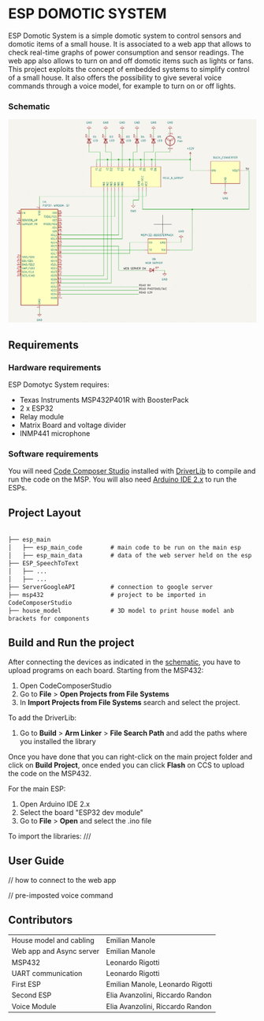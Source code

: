 # ESP DOMOTIC SYSTEM
ESP Domotic System is a simple domotic system to control sensors and domotic items of a small house. It is associated to a web app that allows to check real-time graphs of power consumption and sensor readings. The web app also allows to turn on and off domotic items such as lights or fans. This project exploits the concept of embedded systems to simplify control of a small house. It also offers the possibility to give several voice commands through a voice model, for example to turn on or off lights.
### Schematic

 <p>
<img src="schematics.png" width="750px">
</p>

 ## Requirements 

 ### Hardware requirements
 ESP Domotyc System requires:
 * Texas Instruments MSP432P401R with BoosterPack
 * 2 x ESP32
 * Relay module
 * Matrix Board and voltage divider
 * INMP441 microphone

### Software requirements
You will need [Code Composer Studio](https://www.ti.com/tool/CCSTUDIO) installed with [DriverLib](https://www.ti.com/tool/MSPDRIVERLIB) to compile and run the code on the MSP. You will also need [Arduino IDE 2.x](https://www.arduino.cc/en/software) to run the ESPs. 

## Project Layout

```

├── esp_main                
│   ├── esp_main_code        # main code to be run on the main esp
│   ├── esp_main_data        # data of the web server held on the esp
├── ESP_SpeechToText
│   ├── ...
│   ├── ...
├── ServerGoogleAPI          # connection to google server
├── msp432                   # project to be imported in CodeComposerStudio
├── house_model              # 3D model to print house model anb brackets for components
```

## Build and Run the project

After connecting the devices as indicated in the [schematic](#schematic), you have to upload programs on each board.
Starting from the MSP432:
1. Open CodeComposerStudio
2. Go to **File** > **Open Projects from File Systems**
3. In **Import Projects from File Systems** search and select the project.

To add the DriverLib:
1. Go to **Build** > **Arm Linker** > **File Search Path** and add the paths where you installed the library

Once you have done that you can right-click on the main project folder and click on **Build Project**, once ended you can click **Flash** on CCS to upload the code on the MSP432.


For the main ESP: 
1. Open Arduino IDE 2.x
2. Select the board "ESP32 dev module"
3. Go to **File** > **Open** and select the .ino file

To import the libraries: 
///

## User Guide 
 // how to connect to the web app

 // pre-imposted voice command

## Contributors

<table>
    <tr>
        <td>House model and cabling</td>
        <td>Emilian Manole</td>
    </tr>
    <tr>
        <td>Web app and Async server</td>
        <td>Emilian Manole</td>
    </tr>
    <tr>
        <td>MSP432</td>
        <td>Leonardo Rigotti</td>
    </tr>
    <tr>
        <td>UART communication</td>
        <td>Leonardo Rigotti</td>
    </tr>
    <tr>
        <td>First ESP</td>
        <td>Emilian Manole, Leonardo Rigotti</td>
    </tr>
    <tr>
        <td>Second ESP</td>
        <td>Elia Avanzolini, Riccardo Randon</td>
    </tr>
    <tr>
        <td>Voice Module</td>
        <td>Elia Avanzolini, Riccardo Randon</td>
    </tr>
</table>

